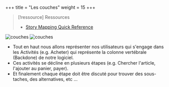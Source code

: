 +++
title = "Les couches"
weight = 15
+++

> [!ressource] Ressources
> - [Story Mapping Quick Reference](https://jpattonassociates.com/wp-content/uploads/2015/03/story_mapping.pdf)

![couches](couches.png)
![couches](couches-bis.png)

- Tout en haut nous allons représenter nos utilisateurs qui s'engage dans les Activités (e.g. Acheter) qui représente la colonne vertébrale (Backdone) de notre logiciel. 
- Ces activités se décline en plusieurs étapes (e.g. Chercher l'article, l'ajouter au panier, payer). 
- Et finalement chaque étape doit être discuté pour trouver des sous-taches, des alternatives, etc ... 
